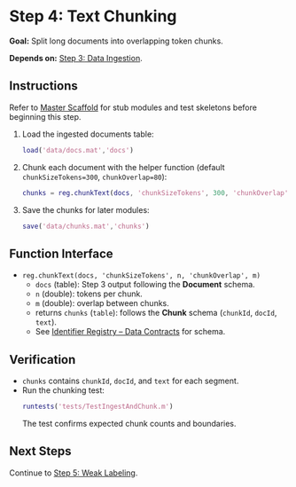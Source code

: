# Step 4: Text Chunking

**Goal:** Split long documents into overlapping token chunks.

**Depends on:** [Step 3: Data Ingestion](step03_data_ingestion.md).

## Instructions
Refer to [Master Scaffold](master_scaffold.md) for stub modules and test skeletons before beginning this step.

1. Load the ingested documents table:
   ```matlab
   load('data/docs.mat','docs')
   ```
2. Chunk each document with the helper function (default `chunkSizeTokens=300`, `chunkOverlap=80`):
   ```matlab
   chunks = reg.chunkText(docs, 'chunkSizeTokens', 300, 'chunkOverlap', 80);
   ```
3. Save the chunks for later modules:
   ```matlab
   save('data/chunks.mat','chunks')
   ```

## Function Interface
- `reg.chunkText(docs, 'chunkSizeTokens', n, 'chunkOverlap', m)`
  - `docs` (table): Step 3 output following the **Document** schema.
  - `n` (double): tokens per chunk.
  - `m` (double): overlap between chunks.
  - returns `chunks` (`table`): follows the **Chunk** schema (`chunkId`, `docId`, `text`).
  - See [Identifier Registry – Data Contracts](identifier_registry.md#data-contracts) for schema.

## Verification
- `chunks` contains `chunkId`, `docId`, and `text` for each segment.
- Run the chunking test:
  ```matlab
  runtests('tests/TestIngestAndChunk.m')
  ```
  The test confirms expected chunk counts and boundaries.

## Next Steps
Continue to [Step 5: Weak Labeling](step05_weak_labeling.md).
